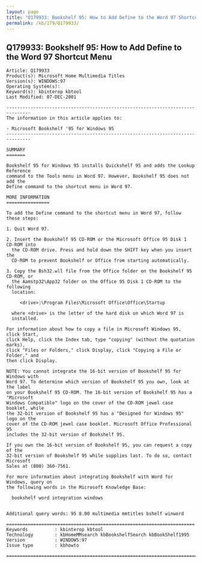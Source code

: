 ```yaml
---
layout: page
title: "Q179933: Bookshelf 95: How to Add Define to the Word 97 Shortcut Menu"
permalink: /kb/179/Q179933/
---
```


## Q179933: Bookshelf 95: How to Add Define to the Word 97 Shortcut Menu

	Article: Q179933
	Product(s): Microsoft Home Multimedia Titles
	Version(s): WINDOWS:97
	Operating System(s): 
	Keyword(s): kbinterop kbtool
	Last Modified: 07-DEC-2001
	
	-------------------------------------------------------------------------------
	The information in this article applies to:
	
	- Microsoft Bookshelf '95 for Windows 95 
	-------------------------------------------------------------------------------
	
	SUMMARY
	=======
	
	Bookshelf 95 for Windows 95 installs Quickshelf 95 and adds the Lookup Reference
	command to the Tools menu in Word 97. However, Bookshelf 95 does not add the
	Define command to the shortcut menu in Word 97.
	
	MORE INFORMATION
	================
	
	To add the Define command to the shortcut menu in Word 97, follow these steps:
	
	1. Quit Word 97.
	
	2. Insert the Bookshelf 95 CD-ROM or the Microsoft Office 95 Disk 1 CD-ROM into
	  the CD-ROM drive. Press and hold down the SHIFT key when you insert the
	  CD-ROM to prevent Bookshelf or Office from starting automatically.
	
	3. Copy the Bsh32.wll file from the Office folder on the Bookshelf 95 CD-ROM, or
	  the Aamstp32\App32 folder on the Office 95 Disk 1 CD-ROM to the following
	  location:
	
	     <drive>:\Program Files\Microsoft Office\Office\Startup
	
	  where <drive> is the letter of the hard disk on which Word 97 is
	  installed.
	
	For information about how to copy a file in Microsoft Windows 95, click Start,
	click Help, click the Index tab, type "copying" (without the quotation marks),
	click "Files or Folders," click Display, click "Copying a File or Folder," and
	then click Display.
	
	NOTE: You cannot integrate the 16-bit version of Bookshelf 95 for Windows with
	Word 97. To determine which version of Bookshelf 95 you own, look at the label
	on your Bookshelf 95 CD-ROM. The 16-bit version of Bookshelf 95 has a "Microsoft
	Windows Compatible" logo on the cover of the CD-ROM jewel case booklet, while
	the 32-bit version of Bookshelf 95 has a "Designed for Windows 95" logo on the
	cover of the CD-ROM jewel case booklet. Microsoft Office Professional 95
	includes the 32-bit version of Bookshelf 95.
	
	If you own the 16-bit version of Bookshelf 95, you can request a copy of the
	32-bit version of Bookshelf 95 while supplies last. To do so, contact Microsoft
	Sales at (800) 360-7561.
	
	For more information about integrating Bookshelf with Word for Windows, query on
	the following words in the Microsoft Knowledge Base:
	
	  bookshelf word integration windows
	
	
	Additional query words: 95 8.00 multimedia mmtitles bshelf winword
	
	======================================================================
	Keywords          : kbinterop kbtool 
	Technology        : kbHomeMMsearch kbBookshelfSearch kbBookShelf1995
	Version           : WINDOWS:97
	Issue type        : kbhowto
	
	=============================================================================
	
